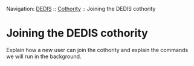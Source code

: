 Navigation: [DEDIS](https://github.com/dedis/doc/README.md) ::
[Cothority](../README.md) ::
Joining the DEDIS cothority

# Joining the DEDIS cothority

Explain how a new user can join the cothority and explain the commands we will
run in the background.
